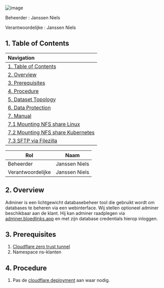 ![image](https://github.com/michaelthielemans/ProjectHosting/assets/119003253/f1c65477-05bf-4553-9095-869d9e4e2f49)

Beheerder : Janssen Niels

Verantwoordelijke : Janssen Niels

## 1. Table of Contents 

| Navigation |             
| :-------------------------------------------------  |
| [1. Table of Contents](#1-table-of-contents)             |
| [2. Overview](#2-overview)  |
| [3. Prerequisites](#3-procedure)                     |
| [4. Procedure](#4-hardware-specifications)       |
| [5. Dataset Topology](#5-dataset-topology)         |
| [6. Data Protection](#6-data-protection)     |
| [7. Manual](#52-manual)           |
| [7.1 Mounting NFS share Linux](#6-mounting-nfs-share-linux)         |
| [7.2 Mounting NFS share Kubernetes](#6-mounting-nfs-share-kubernetes)         |
| [7.3 SFTP via Filezilla](#6-sftp-via-filezilla)         |

| Rol               | Naam          |
| ----------------- | ------------- |
| Beheerder         | Janssen Niels |
| Verantwoordelijke | Janssen Niels |


## 2. Overview

Adminer is een lichtgewicht databasebeheer tool die gebruikt wordt om databases te beheren via een webinterface. 
Wij stellen optioneel adminer beschikbaar aan de klant. Hij kan adminer raadplegen via [adminer.bloedlinks.app](http://adminer.bloedlinks.app) en met zijn database credentials hierop inloggen. 

## 3. Prerequisites

1. [Cloudflare zero trust tunnel](/Cloudflare/Readme.md)
2. Namespace ns-klanten

## 4. Procedure

1. Pas de [cloudflare deployment](#/Cloudflare/namespace-klanten/cloudflare/cloudflare-klanten.yaml) aan waar nodig.   
